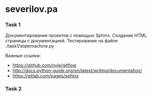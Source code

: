 # severilov.pa

### Task 1

Документирование проектов с помощью  Sphinx. Создание HTML страницы с документацией.
Тестирование на файле ./task1/statemachine.py

Важные ссылки:
* https://github.com/nvie/gitflow
* http://docs.python-guide.org/en/latest/writing/documentation/
* https://gitlab.com/pages/sphinx

### Task 2
